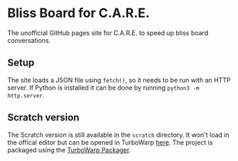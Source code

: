 # Bliss Board for C.A.R.E.

The unofficial GitHub pages site for C.A.R.E. to speed up bliss board conversations.

## Setup

The site loads a JSON file using `fetch()`, so it needs to be run with an HTTP server. If Python is installed it can be done by running `python3 -m http.server`.

## Scratch version

The Scratch version is still available in the `scratch` directory. It won't load in the offical editor but can be opened in TurboWarp [here](https://turbowarp.org/?project_url=samq64.github.io/blissboard/scratch/BlissBoard.sb3&size=216x360). The project is packaged using the [TurboWarp Packager](https://packager.turbowarp.org/).
